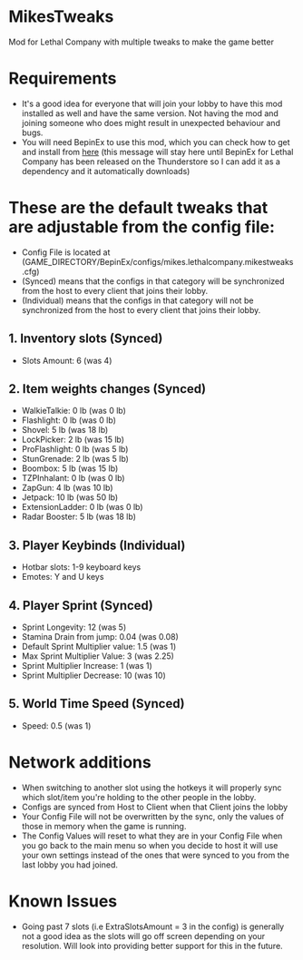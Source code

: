 # MikesTweaks
Mod for Lethal Company with multiple tweaks to make the game better

# Requirements
- It's a good idea for everyone that will join your lobby to have this mod installed as well and have the same version. Not having the mod and joining someone who does might result in unexpected behaviour and bugs.
- You will need BepinEx to use this mod, which you can check how to get and install from [here](https://www.example.com) (this message will stay here until BepinEx for Lethal Company has been released on the Thunderstore so I can add it as a dependency and it automatically downloads)

# These are the default tweaks that are adjustable from the config file:
  - Config File is located at (GAME_DIRECTORY/BepinEx/configs/mikes.lethalcompany.mikestweaks.cfg)
  - (Synced) means that the configs in that category will be synchronized from the host to every client that joins their lobby.
  - (Individual) means that the configs in that category will not be synchronized from the host to every client that joins their lobby.
## 1. Inventory slots (Synced)
  - Slots Amount: 6 (was 4)
## 2. Item weights changes (Synced)
  - WalkieTalkie: 0 lb (was 0 lb)
  - Flashlight: 0 lb (was 0 lb)
  - Shovel: 5 lb (was 18 lb)
  - LockPicker: 2 lb (was 15 lb)
  - ProFlashlight: 0 lb (was 5 lb)
  - StunGrenade: 2 lb (was 5 lb)
  - Boombox: 5 lb (was 15 lb)
  - TZPInhalant: 0 lb (was 0 lb)
  - ZapGun: 4 lb (was 10 lb)
  - Jetpack: 10 lb (was 50 lb)
  - ExtensionLadder: 0 lb (was 0 lb)
  - Radar Booster: 5 lb (was 18 lb)
## 3. Player Keybinds (Individual)
  - Hotbar slots: 1-9 keyboard keys
  - Emotes: Y and U keys
## 4. Player Sprint (Synced)
  - Sprint Longevity: 12 (was 5)
  - Stamina Drain from jump: 0.04 (was 0.08)
  - Default Sprint Multiplier value: 1.5 (was 1)
  - Max Sprint Multiplier Value: 3 (was 2.25)
  - Sprint Multiplier Increase: 1 (was 1)
  - Sprint Multiplier Decrease: 10 (was 10)
## 5. World Time Speed (Synced)
  - Speed: 0.5 (was 1)

# Network additions
 - When switching to another slot using the hotkeys it will properly sync which slot/item you're holding to the other people in the lobby.
 - Configs are synced from Host to Client when that Client joins the lobby
 - Your Config File will not be overwritten by the sync, only the values of those in memory when the game is running.
 - The Config Values will reset to what they are in your Config File when you go back to the main menu so when you decide to host it will use your own settings instead of the ones that were synced to you from the last lobby you had joined.

 # Known Issues
 - Going past 7 slots (i.e ExtraSlotsAmount = 3 in the config) is generally not a good idea as the slots will go off screen depending on your resolution. Will look into providing better support for this in the future.